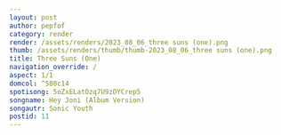 ```yaml
---
layout: post
author: pepfof
category: render
render: /assets/renders/2023_08_06_three suns (one).png
thumb: /assets/renders/thumb/thumb-2023_08_06_three suns (one).png
title: Three Suns (One)
navigation_override: /
aspect: 1/1
domcol: ^580c14
spotisong: 5oZxELatOzq7U9zDYCrep5
songname: Hey Joni (Album Version)
songautr: Sonic Youth
postid: 11
---
```


<!--USER BEGIN 1-->

<!--USER END 1-->

<!--more-->
<!--USER BEGIN 2-->

<!--USER END 2-->

